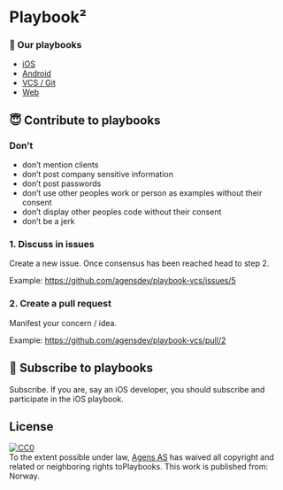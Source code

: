 Playbook²
=========

### 👋 Our playbooks

- [iOS](https://github.com/agensdev/playbook-ios)
- [Android](https://github.com/agensdev/playbook-android)
- [VCS / Git](https://github.com/agensdev/playbook-vcs)
- [Web](https://github.com/agensdev/playbook-web)


## 😇 Contribute to playbooks

### Don’t

- don’t mention clients
- don’t post company sensitive information
- don’t post passwords
- don’t use other peoples work or person as examples without their consent
- don’t display other peoples code without their consent
- don’t be a jerk

### 1. Discuss in issues

Create a new issue. Once consensus has been reached head to step 2.

Example: https://github.com/agensdev/playbook-vcs/issues/5

### 2. Create a pull request

Manifest your concern / idea.

Example: https://github.com/agensdev/playbook-vcs/pull/2

## 🙌 Subscribe to playbooks

Subscribe. If you are, say an iOS developer, you should subscribe and participate in the iOS playbook.


## License
<p xmlns:dct="http://purl.org/dc/terms/" xmlns:vcard="http://www.w3.org/2001/vcard-rdf/3.0#"><a rel="license" href="http://creativecommons.org/publicdomain/zero/1.0/"><img src="https://licensebuttons.net/p/zero/1.0/88x31.png" style="border-style: none;" alt="CC0" /></a><br />To the extent possible under law, <a rel="dct:publisher" href="http://agens.no"><span property="dct:title">Agens AS</span></a> has waived all copyright and related or neighboring rights to<span property="dct:title">Playbooks</span>. This work is published from: <span property="vcard:Country" datatype="dct:ISO3166" content="NO" about="http://agens.no">Norway</span>.</p>
